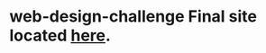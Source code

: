 # web-design-challenge Final site located <a href="https://cscherer007.github.io/web-design-challenge.io/">here</a>.
